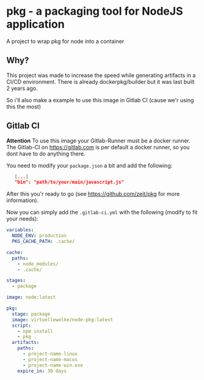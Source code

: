 # pkg - a packaging tool for NodeJS application

A project to wrap pkg for node into a container


## Why?

This project was made to increase the speed while generating artifacts in a CI/CD environment.
There is already dockerpkg/builder but it was last built 2 years ago.

So i'll also make a example to use this image in Gitlab CI (cause we'r using this the most)

## Gitlab CI

**Attention** To use this image your Gitlab-Runner must be a docker runner.
The Gitlab-CI on https://gitlab.com is per default a docker runner, so you dont have to do anything there.

You need to modify your `package.json` a bit and add the following:

```json
   [...]
   "bin": "path/to/your/main/javascript.js"
```

After this you'r ready to go (see https://github.com/zeit/pkg for more information).


Now you can simply add the `.gitlab-ci.yml` with the following (modify to fit your needs):

```yml
variables:
  NODE_ENV: production
  PKG_CACHE_PATH: .cache/

cache:
  paths:
    - node_modules/
    - .cache/

stages:
  - package

image: node:latest

pkg:
  stage: package
  image: virtuellewolke/node-pkg:latest
  script:
    - npm install
    - pkg .
  artifacts:
    paths:
      - project-name-linux
      - project-name-macos
      - project-name-win.exe
    expire_in: 30 days
```